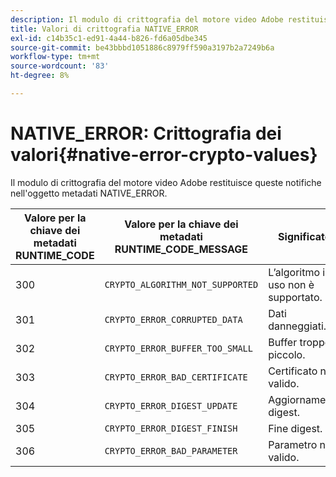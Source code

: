 ```yaml
---
description: Il modulo di crittografia del motore video Adobe restituisce queste notifiche nell'oggetto metadati NATIVE_ERROR.
title: Valori di crittografia NATIVE_ERROR
exl-id: c14b35c1-ed91-4a44-b826-fd6a05dbe345
source-git-commit: be43bbbd1051886c8979ff590a3197b2a7249b6a
workflow-type: tm+mt
source-wordcount: '83'
ht-degree: 8%

---
```


# NATIVE_ERROR: Crittografia dei valori{#native-error-crypto-values}

Il modulo di crittografia del motore video Adobe restituisce queste notifiche nell&#39;oggetto metadati NATIVE_ERROR.

| Valore per la chiave dei metadati RUNTIME_CODE | Valore per la chiave dei metadati RUNTIME_CODE_MESSAGE | Significato |
|---|---|---|
| 300 | `CRYPTO_ALGORITHM_NOT_SUPPORTED` | L’algoritmo in uso non è supportato. |
| 301 | `CRYPTO_ERROR_CORRUPTED_DATA` | Dati danneggiati. |
| 302 | `CRYPTO_ERROR_BUFFER_TOO_SMALL` | Buffer troppo piccolo. |
| 303 | `CRYPTO_ERROR_BAD_CERTIFICATE` | Certificato non valido. |
| 304 | `CRYPTO_ERROR_DIGEST_UPDATE` | Aggiornamento digest. |
| 305 | `CRYPTO_ERROR_DIGEST_FINISH` | Fine digest. |
| 306 | `CRYPTO_ERROR_BAD_PARAMETER` | Parametro non valido. |
